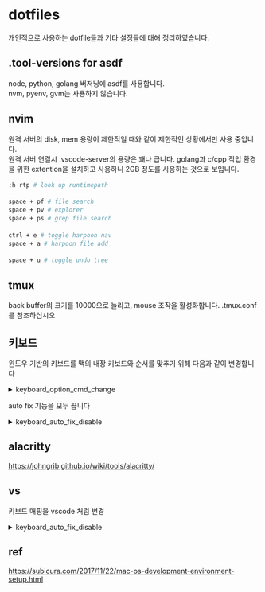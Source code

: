 # dotfiles

개인적으로 사용하는 dotfile들과 기타 설정들에 대해 정리하였습니다.

## .tool-versions for asdf

node, python, golang 버저닝에 asdf를 사용합니다.  
nvm, pyenv, gvm는 사용하지 않습니다.

## nvim

원격 서버의 disk, mem 용량이 제한적일 때와 같이 제한적인 상황에서만 사용 중입니다.  
원격 서버 연결시 .vscode-server의 용량은 꽤나 큽니다. golang과 c/cpp 작업 환경을 위한 extention을 설치하고 사용하니 2GB 정도를 사용하는 것으로 보입니다.

```bash
:h rtp # look up runtimepath

space + pf # file search
space + pv # explorer
space + ps # grep file search

ctrl + e # toggle harpoon nav
space + a # harpoon file add

space + u # toggle undo tree
```

## tmux

back buffer의 크기를 10000으로 늘리고, mouse 조작을 활성화합니다.
.tmux.conf를 참조하십시오

## 키보드

윈도우 기반의 키보드를 맥의 내장 키보드와 순서를 맞추기 위해 다음과 같이 변경합니다

<details>
<summary>keyboard_option_cmd_change</summary>
<center>
    <img src="./img/keyboard_option_cmd_change.png" />
</center>
</details>

auto fix 기능을 모두 끕니다

<details>
<summary>keyboard_auto_fix_disable</summary>
<center>
    <img src="./img/keyboard_auto_fix_disable.png" />
</center>
</details>

## alacritty

https://johngrib.github.io/wiki/tools/alacritty/

## vs

키보드 매핑을 vscode 처럼 변경

<details>
<summary>keyboard_auto_fix_disable</summary>
<center>
    <img src="./img/vs_keyboard.png" />
</center>

</details>

## ref

https://subicura.com/2017/11/22/mac-os-development-environment-setup.html
